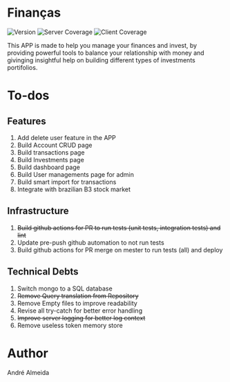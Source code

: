 # Finanças
![Version](https://img.shields.io/badge/version-1.0.1-brightgreen.svg)
![Server Coverage](https://img.shields.io/badge/server--coverage-100.00%25-brightgreen)
![Client Coverage](https://img.shields.io/badge/client--coverage-100%25-brightgreen)

This APP is made to help you manage your finances and invest, by providing powerful tools to balance your relationship with money and givinging insightful help on building different types of investments portifolios.

# To-dos
## Features
1. Add delete user feature in the APP
2. Build Account CRUD page
3. Build transactions page
4. Build Investments page
5. Build dashboard page
6. Build User managements page for admin
7. Build smart import for transactions
8. Integrate with brazilian B3 stock market

## Infrastructure
1. ~~Build github actions for PR to run tests (unit tests, integration tests) and lint~~
2. Update pre-push github automation to not run tests
3. Build github actions for PR merge on mester to run tests (all) and deploy

## Technical Debts
1. Switch mongo to a SQL database
2. ~~Remove Query translation from Repository~~
3. Remove Empty files to improve readability
4. Revise all try-catch for better error handling
5. ~~Improve server logging for better log context~~
6. Remove useless token memory store

# Author
André Almeida